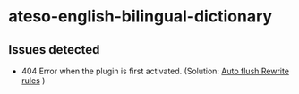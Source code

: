# ateso-english-bilingual-dictionary


## Issues detected

* 404 Error when the plugin is first activated. (Solution: [Auto flush Rewrite rules](https://www.wpexplorer.com/post-type-404-error/) )
